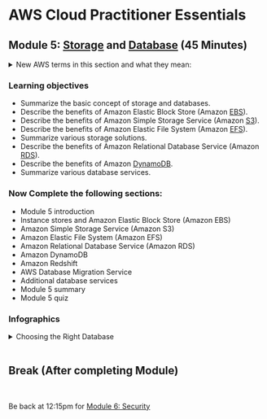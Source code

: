 # AWS Cloud Practitioner Essentials

## Module 5: [Storage](https://mm.tt/map/2452111546) and [Database](https://mm.tt/map/2456121426) (45 Minutes)

<details class="faq box"><summary>New AWS terms in this section and what they mean:</summary>
<p>

| Storage Terms | Alias | What it Does | Key Words | 
| --- | --- | --- | --- | 
| Amazon Elastic Block Store | EBS | Hard Drive | Virtual Hard Disk, Volume from Snapshot |
| Amazon Elastic File System | EFS | Network Hard Drive |  |
| Amazon Simple Storage Service | S3 | Dropbox | Fully Managed Storage Objects, Global Access |

<details class="faq box"><summary>Block, File and Object Storage</summary>
<p>

![image](https://storage.googleapis.com/gweb-cloudblog-publish/images/Storage-to-Use_v04-23-21.max-1600x1600.jpeg)

</p>
</details>
<br>

| Database Terms | Category | What it Does |  Key Words | 
| --- | --- | --- | --- | 
| Amazon Redshift | Analytics | Analyse Business Data | |
| Amazon DynamoDB | NoSQL | The backend for the Amazon.com | NoSQL, Fully Managed, Global, Global Tables |
| Amazon Relational Database Service (RDS) | SQL | Store information in tables with relationships | SQL, Low Cost, Managed |
| Amazon Aurora | SQL | A faster RDS option | Managed Database Service compatible with MySQL |

<details class="faq box"><summary>Databases and Analytics</summary>
<p>

![image](https://user-images.githubusercontent.com/18049790/228767999-1a1ca40c-c232-4b27-ad40-4a25dd811e32.png)

</p>
</details>

<details class="faq box"><summary>Amazon Relational Database (RDS)</summary>
<p>

![image](https://www.awsgeek.com/Amazon-RDS/Amazon-RDS.jpg)

</p>
</details>

</p>
</details>

### Learning objectives
* Summarize the basic concept of storage and databases.
* Describe the benefits of Amazon Elastic Block Store (Amazon [EBS](https://aws.amazon.com/ebs/)).
* Describe the benefits of Amazon Simple Storage Service (Amazon [S3](https://www.awsgeek.com/Amazon-S3/)).
* Describe the benefits of Amazon Elastic File System (Amazon [EFS](https://www.awsgeek.com/Amazon-EFS/)).
* Summarize various storage solutions.
* Describe the benefits of Amazon Relational Database Service (Amazon [RDS](https://www.awsgeek.com/Amazon-RDS/)).
* Describe the benefits of Amazon [DynamoDB](https://www.awsgeek.com/Amazon-DynamoDB/).
* Summarize various database services.

### Now Complete the following sections:
* Module 5 introduction
* Instance stores and Amazon Elastic Block Store (Amazon EBS)
* Amazon Simple Storage Service (Amazon S3)
* Amazon Elastic File System (Amazon EFS)
* Amazon Relational Database Service (Amazon RDS)
* Amazon DynamoDB
* Amazon Redshift
* AWS Database Migration Service
* Additional database services
* Module 5 summary
* Module 5 quiz

### Infographics 
<details class="faq box"><summary>Choosing the Right Database</summary>
<p>

![image](https://user-images.githubusercontent.com/18049790/228768239-a146bb29-1647-4e60-9e10-8bf94debfe20.png)

</p>
</details>
<br>

## Break (After completing Module)
<br>

Be back at 12:15pm for  [Module 6: Security](https://github.com/jamesbuckett/aws-cloud-practitioner-essentials/blob/main/04-fourth-time-block.md)
